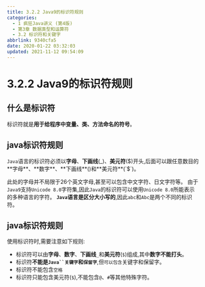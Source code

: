 ```yaml
---
title: 3.2.2 Java9的标识符规则
categories: 
  - 1 疯狂Java讲义 (第4版)
  - 第3章 数据类型和运算符
  - 3.2 标识符和关键字
abbrlink: 9340cfa5
date: 2020-01-22 03:32:03
updated: 2021-11-12 09:54:09
---
```

# 3.2.2 Java9的标识符规则
## 什么是标识符
标识符就是**用于给程序中变量、类、方法命名的符号**。
## java标识符规则
`Java`语言的标识符必须以**字母**、**下画线**(_)、**美元符**($)开头,后面可以跟任意数目的**字母**、**数字**、**下画线**()和**美元符**(`$`)。

此处的字母并不局限于26个英文字母,甚至可以包含中文字符、日文字符等。
由于`Java9`支持`Unicode 8.0`字符集,因此`Java`的标识符可以使用`Unicode 8.0`所能表示的多种语言的字符。
**`Java`语言是区分大小写的**,因此`abc`和`Abc`是两个不同的标识符。
## java标识符规则
使用标识符时,需要注意如下规则:
- 标识符可以由**字母**、**数字**、**下画线**`_`和**美元符**(`$`)组成,其中**数字不能打头**。
- 标识符**不能是`Java``关键字`和`保留字`**,但`可以包含`关键字和保留字。
- 标识符不能包含`空格`
- 标识符只能包含美元符(`$`),不能包含`@`、`#`等其他特殊字符。
